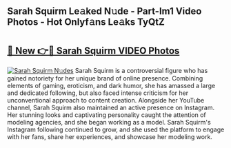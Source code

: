## Sarah Squirm Le𝚊ked N𝚞de - Part-Im1 Video Photos - Hot Onlyf𝚊ns Le𝚊ks TyQtZ

# <h2><a href="http://ab59085.deff.icu/?id=Sarah+Squirm">🔗 New 👉🔴 Sarah Squirm VIDEO Photos</a></h2>

[![Sarah Squirm N𝚞des](https://i.imgur.com/rIISA9y.gif)](http://ab59085.deff.icu/?id=Sarah+Squirm)
Sarah Squirm is a controversial figure who has gained notoriety for her unique brand of online presence. Combining elements of gaming, eroticism, and dark humor, she has amassed a large and dedicated following, but also faced intense criticism for her unconventional approach to content creation. Alongside her YouTube channel, Sarah Squirm also maintained an active presence on Instagram. Her stunning looks and captivating personality caught the attention of modeling agencies, and she began working as a model. Sarah Squirm's Instagram following continued to grow, and she used the platform to engage with her fans, share her experiences, and showcase her modeling work.
